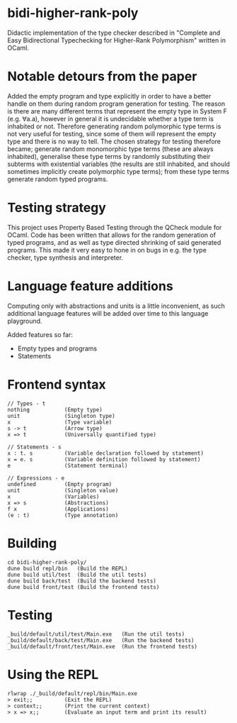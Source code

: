 # bidi-higher-rank-poly
Didactic implementation of the type checker described in "Complete and Easy Bidirectional Typechecking for Higher-Rank Polymorphism" written in OCaml.

# Notable detours from the paper
Added the empty program and type explicitly in order to have a better handle on them during random program generation for testing. The reason is there are many different terms that represent the empty type in System F (e.g. ∀a.a), however in general it is undecidable whether a type term is inhabited or not. Therefore generating random polymorphic type terms is not very useful for testing, since some of them will represent the empty type and there is no way to tell. The chosen strategy for testing therefore became; generate random monomorphic type terms (these are always inhabited), generalise these type terms by randomly substituting their subterms with existential variables (the results are still inhabited, and should sometimes implicitly create polymorphic type terms); from these type terms generate random typed programs.

# Testing strategy
This project uses Property Based Testing through the QCheck module for OCaml. Code has been written that allows for the random generation of typed programs, and as well as type directed shrinking of said generated programs. This made it very easy to hone in on bugs in e.g. the type checker, type synthesis and interpreter.

# Language feature additions
Computing only with abstractions and units is a little inconvenient, as such additional language features will be added over time to this language playground.

Added features so far:
- Empty types and programs
- Statements

# Frontend syntax
```text
// Types - t
nothing           (Empty type)
unit              (Singleton type)
x                 (Type variable)
s -> t            (Arrow type)
x => t            (Universally quantified type)

// Statements - s
x : t. s          (Variable declaration followed by statement)
x = e. s          (Variable definition followed by statement)
e                 (Statement terminal)

// Expressions - e
undefined         (Empty program)
unit              (Singleton value)
x                 (Variables)
x => s            (Abstractions)
f x               (Applications)
(e : t)           (Type annotation)
```

# Building
```text
cd bidi-higher-rank-poly/
dune build repl/bin   (Build the REPL)
dune build util/test  (Build the util tests)
dune build back/test  (Build the backend tests)
dune build front/test (Build the frontend tests)
```

# Testing
```text
_build/default/util/test/Main.exe   (Run the util tests)
_build/default/back/test/Main.exe   (Run the backend tests)
_build/default/front/test/Main.exe  (Run the frontend tests)
```

# Using the REPL
```text
rlwrap ./_build/default/repl/bin/Main.exe
> exit;;          (Exit the REPL)
> context;;       (Print the current context)
> x => x;;        (Evaluate an input term and print its result)
```
